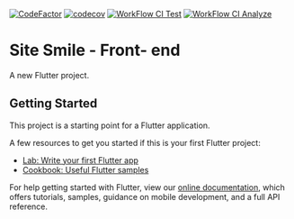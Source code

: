[![CodeFactor](https://www.codefactor.io/repository/github/maua-dev/smile_front/badge)](https://www.codefactor.io/repository/github/maua-dev/smile_front)
[![codecov](https://codecov.io/gh/Maua-Dev/smile_front/branch/develop/graph/badge.svg?token=DUL3UPD6I6)](https://codecov.io/gh/Maua-Dev/smile_front)
[![WorkFlow CI Test](https://github.com/Maua-Dev/smile_front/actions/workflows/flutter_CI.yml/badge.svg)](https://github.com/Maua-Dev/smile_front/actions/workflows/flutter_CI.yml)
[![WorkFlow CI Analyze](https://github.com/Maua-Dev/smile_front/actions/workflows/flutter_CI_analyze.yml/badge.svg)](https://github.com/Maua-Dev/smile_front/actions/workflows/flutter_CI_analyze.yml)
# Site Smile - Front- end

A new Flutter project.

## Getting Started

This project is a starting point for a Flutter application.

A few resources to get you started if this is your first Flutter project:

- [Lab: Write your first Flutter app](https://flutter.dev/docs/get-started/codelab)
- [Cookbook: Useful Flutter samples](https://flutter.dev/docs/cookbook)

For help getting started with Flutter, view our
[online documentation](https://flutter.dev/docs), which offers tutorials,
samples, guidance on mobile development, and a full API reference.
